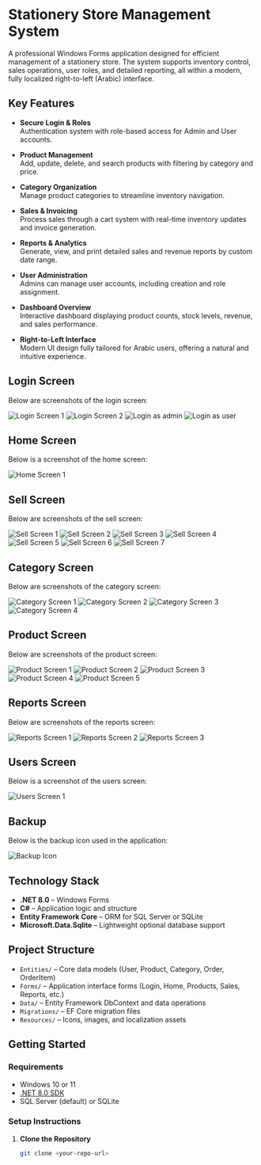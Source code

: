 # Stationery Store Management System

A professional Windows Forms application designed for efficient management of a stationery store. The system supports inventory control, sales operations, user roles, and detailed reporting, all within a modern, fully localized right-to-left (Arabic) interface.

## Key Features

- **Secure Login & Roles**  
  Authentication system with role-based access for Admin and User accounts.

- **Product Management**  
  Add, update, delete, and search products with filtering by category and price.

- **Category Organization**  
  Manage product categories to streamline inventory navigation.

- **Sales & Invoicing**  
  Process sales through a cart system with real-time inventory updates and invoice generation.

- **Reports & Analytics**  
  Generate, view, and print detailed sales and revenue reports by custom date range.

- **User Administration**  
  Admins can manage user accounts, including creation and role assignment.

- **Dashboard Overview**  
  Interactive dashboard displaying product counts, stock levels, revenue, and sales performance.

- **Right-to-Left Interface**  
  Modern UI design fully tailored for Arabic users, offering a natural and intuitive experience.

## Login Screen

Below are screenshots of the login screen:

![Login Screen 1](assets/login-1.png)
![Login Screen 2](assets/login-2.png)
![Login as admin ](assets/login-3.png)
![Login as user  ](assets/login-4.png)

## Home Screen

Below is a screenshot of the home screen:

![Home Screen 1](assets/home-1.png)

## Sell Screen

Below are screenshots of the sell screen:

![Sell Screen 1](assets/sell-1.png)
![Sell Screen 2](assets/sell-2.png)
![Sell Screen 3](assets/sell-3.png)
![Sell Screen 4](assets/sell-4.png)
![Sell Screen 5](assets/sell-5.png)
![Sell Screen 6](assets/sell-6.png)
![Sell Screen 7](assets/sell-7.png)

## Category Screen

Below are screenshots of the category screen:

![Category Screen 1](assets/category-1.png)
![Category Screen 2](assets/category-2.png)
![Category Screen 3](assets/category-3.png)
![Category Screen 4](assets/category-4.png)

## Product Screen

Below are screenshots of the product screen:

![Product Screen 1](assets/product-1.png)
![Product Screen 2](assets/product-2.png)
![Product Screen 3](assets/product-3.png)
![Product Screen 4](assets/product-4.png)
![Product Screen 5](assets/product-5.png)

## Reports Screen

Below are screenshots of the reports screen:

![Reports Screen 1](assets/report-1.png)
![Reports Screen 2](assets/report-2.png)
![Reports Screen 3](assets/report-3.png)

## Users Screen

Below is a screenshot of the users screen:

![Users Screen 1](assets/user-1.png)

## Backup

Below is the backup icon used in the application:

![Backup Icon](Resources/Data-Database-Backup-icon.png)

## Technology Stack

- **.NET 8.0** – Windows Forms  
- **C#** – Application logic and structure  
- **Entity Framework Core** – ORM for SQL Server or SQLite  
- **Microsoft.Data.Sqlite** – Lightweight optional database support

## Project Structure

- `Entities/` – Core data models (User, Product, Category, Order, OrderItem)  
- `Forms/` – Application interface forms (Login, Home, Products, Sales, Reports, etc.)  
- `Data/` – Entity Framework DbContext and data operations  
- `Migrations/` – EF Core migration files  
- `Resources/` – Icons, images, and localization assets

## Getting Started

### Requirements

- Windows 10 or 11  
- [.NET 8.0 SDK](https://dotnet.microsoft.com/en-us/download/dotnet/8.0)  
- SQL Server (default) or SQLite

### Setup Instructions

1. **Clone the Repository**
   ```bash
   git clone <your-repo-url>

